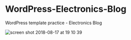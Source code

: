 # WordPress-Electronics-Blog
WordPress template practice - Electronics Blog

![screen shot 2018-08-17 at 19 10 39](https://user-images.githubusercontent.com/16766170/44282000-7db71000-a251-11e8-936b-d0710f419f2b.png)
